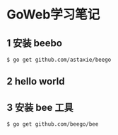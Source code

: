 # GoWeb学习笔记

## 1 安装 beebo
```
$ go get github.com/astaxie/beego
```
## 2 hello world

## 3 安装 bee 工具
```
$ go get github.com/beego/bee
```